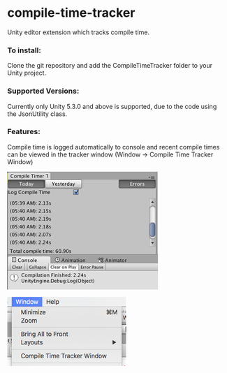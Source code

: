 # compile-time-tracker
Unity editor extension which tracks compile time.

### To install:
Clone the git repository and add the CompileTimeTracker folder to your Unity project.

### Supported Versions:
Currently only Unity 5.3.0 and above is supported, due to the code using the JsonUtility class.

### Features:
Compile time is logged automatically to console and recent compile times can be viewed in the tracker window (Window -> Compile Time Tracker Window)

![Window Screenshot](WindowScreenshot.png)

![Menu Screenshot](MenuScreenshot.png)